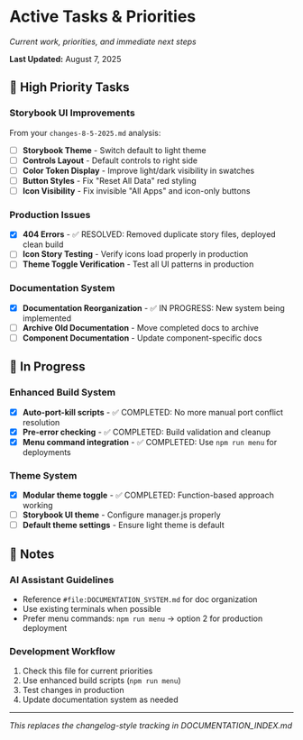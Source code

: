 # Active Tasks & Priorities

*Current work, priorities, and immediate next steps*

**Last Updated:** August 7, 2025

## 🎯 High Priority Tasks

### **Storybook UI Improvements**
From your `changes-8-5-2025.md` analysis:

- [ ] **Storybook Theme** - Switch default to light theme
- [ ] **Controls Layout** - Default controls to right side
- [ ] **Color Token Display** - Improve light/dark visibility in swatches
- [ ] **Button Styles** - Fix "Reset All Data" red styling
- [ ] **Icon Visibility** - Fix invisible "All Apps" and icon-only buttons

### **Production Issues**
- [x] **404 Errors** - ✅ RESOLVED: Removed duplicate story files, deployed clean build
- [ ] **Icon Story Testing** - Verify icons load properly in production
- [ ] **Theme Toggle Verification** - Test all UI patterns in production

### **Documentation System**
- [x] **Documentation Reorganization** - ✅ IN PROGRESS: New system being implemented
- [ ] **Archive Old Documentation** - Move completed docs to archive
- [ ] **Component Documentation** - Update component-specific docs

## 🔄 In Progress

### **Enhanced Build System** 
- [x] **Auto-port-kill scripts** - ✅ COMPLETED: No more manual port conflict resolution
- [x] **Pre-error checking** - ✅ COMPLETED: Build validation and cleanup
- [x] **Menu command integration** - ✅ COMPLETED: Use `npm run menu` for deployments

### **Theme System**
- [x] **Modular theme toggle** - ✅ COMPLETED: Function-based approach working
- [ ] **Storybook UI theme** - Configure manager.js properly
- [ ] **Default theme settings** - Ensure light theme is default

## 📝 Notes

### **AI Assistant Guidelines**
- Reference `#file:DOCUMENTATION_SYSTEM.md` for doc organization
- Use existing terminals when possible
- Prefer menu commands: `npm run menu` → option 2 for production deployment

### **Development Workflow**
1. Check this file for current priorities
2. Use enhanced build scripts (`npm run menu`)
3. Test changes in production
4. Update documentation system as needed

---

*This replaces the changelog-style tracking in DOCUMENTATION_INDEX.md*
